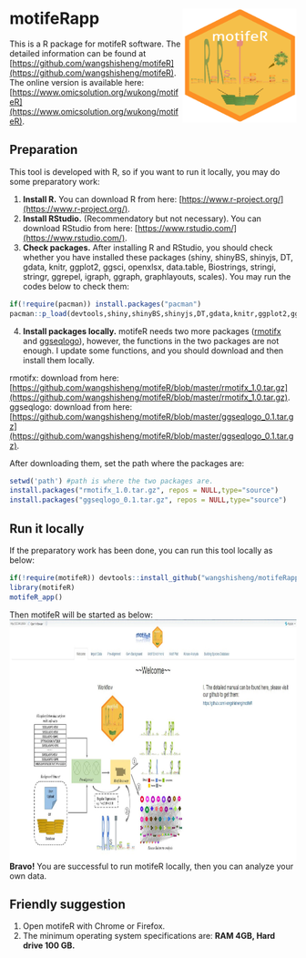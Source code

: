 # motifeRapp<img src="motifeRlogo.png" align="right" height="200" width="200"/>
This is a R package for motifeR software. 
The detailed information can be found at [https://github.com/wangshisheng/motifeR](https://github.com/wangshisheng/motifeR). 
The online version is available here: [https://www.omicsolution.org/wukong/motifeR](https://www.omicsolution.org/wukong/motifeR).

## Preparation
This tool is developed with R, so if you want to run it locally, you may do some preparatory work:
1. **Install R.** You can download R from here: [https://www.r-project.org/](https://www.r-project.org/).
2. **Install RStudio.** (Recommendatory but not necessary). You can download RStudio from here: [https://www.rstudio.com/](https://www.rstudio.com/).
3. **Check packages.** After installing R and RStudio, you should check whether you have installed these packages (shiny, shinyBS, shinyjs, DT, gdata, knitr, ggplot2, ggsci, openxlsx, data.table, Biostrings, stringi, stringr, ggrepel, igraph, ggraph, graphlayouts, scales). You may run the codes below to check them:

```r
if(!require(pacman)) install.packages("pacman")
pacman::p_load(devtools,shiny,shinyBS,shinyjs,DT,gdata,knitr,ggplot2,ggsci,openxlsx,data.table,Biostrings,stringi,stringr,ggrepel,igraph,ggraph,graphlayouts,scales)
```

4. **Install packages locally.** motifeR needs two more packages ([rmotifx](https://github.com/omarwagih/rmotifx) and [ggseqlogo](https://github.com/omarwagih/ggseqlogo)), however, the functions in the two packages are not enough. I update some functions, and you should download and then install them locally.

rmotifx: download from here: [https://github.com/wangshisheng/motifeR/blob/master/rmotifx_1.0.tar.gz](https://github.com/wangshisheng/motifeR/blob/master/rmotifx_1.0.tar.gz).
ggseqlogo: download from here: [https://github.com/wangshisheng/motifeR/blob/master/ggseqlogo_0.1.tar.gz](https://github.com/wangshisheng/motifeR/blob/master/ggseqlogo_0.1.tar.gz).

After downloading them, set the path where the packages are:
```r
setwd('path') #path is where the two packages are.
install.packages("rmotifx_1.0.tar.gz", repos = NULL,type="source")
install.packages("ggseqlogo_0.1.tar.gz", repos = NULL,type="source")
```

## Run it locally
If the preparatory work has been done, you can run this tool locally as below:
```r
if(!require(motifeR)) devtools::install_github("wangshisheng/motifeRapp")
library(motifeR)
motifeR_app()
```
Then motifeR will be started as below:
<img src="openfig.jpg" align="right" height="425" width="900"/>


**Bravo!** You are successful to run motifeR locally, then you can analyze your own data.


## Friendly suggestion
1. Open motifeR with Chrome or Firefox.
2. The minimum operating system specifications are: **RAM 4GB, Hard drive 100 GB.**
